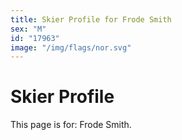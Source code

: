 ```yaml
---
title: Skier Profile for Frode Smith
sex: "M"
id: "17963"
image: "/img/flags/nor.svg" 
---
```


# Skier Profile

This page is for: Frode Smith.
    